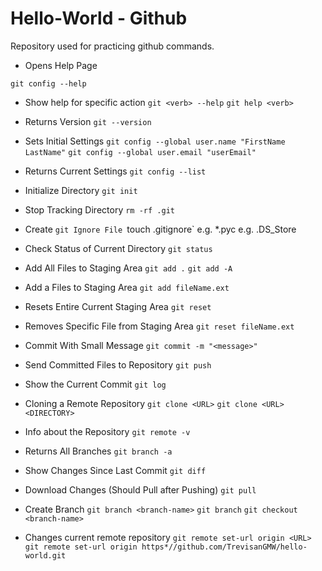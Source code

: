 # Hello-World - Github
Repository used for practicing github commands.

* Opens Help Page

`git config --help`
* Show help for specific action
`git <verb> --help`
`git help <verb>`

* Returns Version
`git --version`

* Sets Initial Settings
`git config --global user.name "FirstName LastName"`
`git config --global user.email "userEmail"`
* Returns Current Settings
`git config --list`

* Initialize Directory
`git init`
* Stop Tracking Directory
`rm -rf .git`

* Create `git Ignore File
`touch .gitignore`
e.g. *.pyc
e.g. .DS_Store

* Check Status of Current Directory
`git status`

* Add All Files to Staging Area
`git add .`
`git add -A`
* Add a Files to Staging Area
`git add fileName.ext`
* Resets Entire Current Staging Area
`git reset`
* Removes Specific File from Staging Area
`git reset fileName.ext`

* Commit With Small Message
`git commit -m "<message>"`

* Send Committed Files to Repository
`git push`

* Show the Current Commit
`git log`

* Cloning a Remote Repository
`git clone <URL>`
`git clone <URL> <DIRECTORY>`

* Info about the Repository
`git remote -v`
* Returns All Branches
`git branch -a`

* Show Changes Since Last Commit
`git diff`

* Download Changes (Should Pull after Pushing)
`git pull`

* Create Branch
`git branch <branch-name>`
`git branch`
`git checkout <branch-name>`

* Changes current remote repository
`git remote set-url origin <URL>`
`git remote set-url origin https*//github.com/TrevisanGMW/hello-world.git`
